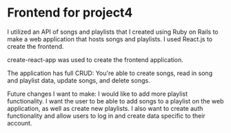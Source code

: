 # Frontend for project4

I utilized an API of songs and playlists that I created using Ruby on Rails to make a web application that hosts songs and playlists. I used React.js to create the frontend. 

create-react-app was used to create the frontend application. 

The application has full CRUD: You're able to create songs, read in song and playlist data, update songs, and delete songs.

Future changes I want to make: I would like to add more playlist functionality. I want the user to be able to add songs to a playlist on the web application, as well as create new playlists. I also want to create auth functionality and allow users to log in and create data specific to their account.


